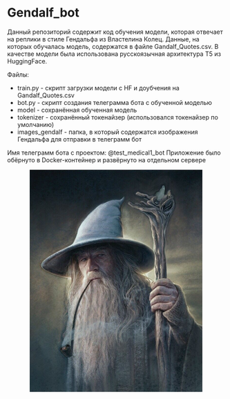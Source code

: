 # Gendalf_bot

Данный репозиторий содержит код обучения модели, которая отвечает на реплики в стиле Гендальфа из Властелина Колец.
Данные, на которых обучалась модель, содержатся в файле Gandalf_Quotes.csv. 
В качестве модели была использована русскоязычная архитектура T5 из HuggingFace.

Файлы:
  * train.py - скрипт загрузки модели с HF и доубчения на Gandalf_Quotes.csv
  * bot.py - скрипт создания телеграмма бота с обученной моделью
  * model - сохранённая обученная модель
  * tokenizer - сохранённый токенайзер (использовался токенайзер по умолчанию)
  * images_gendalf - папка, в который содержатся изображения Гендальфа для отправки в телеграмм бот

Имя телеграмм бота с проектом: @test_medical1_bot
Приложение было обёрнуто в Docker-контейнер и развёрнуто на отдельном сервере

<p align="center">
  <img src="images_gendalf/s-l1600.jpg" width="400">
</p>
